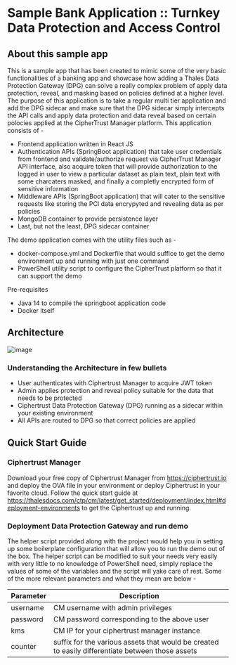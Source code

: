 # Sample Bank Application :: Turnkey Data Protection and Access Control

## About this sample app
This is a sample app that has been created to mimic some of the very basic functionalities of a banking app and showcase how adding a Thales Data Protection Gateway (DPG) can solve a really complex problem of apply data protection, reveal, and masking based on policies defined at a higher level. The purpose of this application is to take a regular multi tier application and add the DPG sidecar and make sure that the DPG sidecar simply intercepts the API calls and apply data protection and data reveal based on certain polocies applied at the CipherTrust Manager platform.
This application consists of -
* Frontend application written in React JS
* Authentication APIs (SpringBoot application) that take user credentials from frontend and validate/authorize request via CipherTrust Manager API interface, also acquire token that will provide authorization to the logged in user to view a particular dataset as plain text, plain text with some charcaters masked, and finally a completly encrypted form of sensitive information
* Middleware APIs (SpringBoot application) that will cater to the sensitive requests like storing the PCI data encrypyted and revealing data as per policies
* MongoDB container to provide persistence layer
* Last, but not the least, DPG sidecar container

The demo application comes with the utility files such as -
* docker-compose.yml and Dockerfile that would suffice to get the demo environment up and running with just one command
* PowerShell utility script to configure the CipherTrust platform so that it can support the demo

Pre-requisites
* Java 14 to compile the springboot application code
* Docker itself

## Architecture
![image](https://user-images.githubusercontent.com/111074839/189827400-3377df49-b028-4f32-bca3-087ce61fb0c4.png)

### Understanding the Architecture in few bullets
* User authenticates with Ciphertrust Manager to acquire JWT token
* Admin applies protection and reveal policy suitable for the data that needs to be protected
* Ciphertrust Data Protection Gateway (DPG) running as a sidecar within your existing environment
* All APIs are routed to DPG so that correct policies are applied

## Quick Start Guide
### Ciphertrust Manager
Download your free copy of Ciphertrust Manager from https://ciphertrust.io and deploy the OVA file in your environment or deploy Ciphertrust in your favorite cloud. Follow the quick start guide at https://thalesdocs.com/ctp/cm/latest/get_started/deployment/index.html#deployment-environments to get the Ciphertrust up and running.

### Deployment Data Protection Gateway and run demo
The helper script provided along with the project would help you in setting up some boilerplate configuration that will allow you to run the demo out of the box.
The helper script can be modified to suit your needs very easily with very little to no knowledge of PowerShell need, simply replace the values of some of the variables and the script will yake care of rest. Some of the more relevant parameters and what they mean are below -

Parameter | Description
--- | ---
username | CM username with admin privileges
password | CM password corresponding to the above user
kms | CM IP for your ciphertrust manager instance
counter | suffix for the various assets that would be created to easily differentiate between those assets

